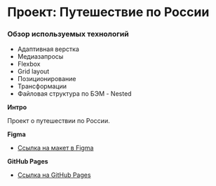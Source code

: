 # Проект: Путешествие по России

### Обзор используемых технологий
* Адаптивная верстка
* Медиазапросы
* Flexbox
* Grid layout
* Позиционирование
* Трансформации
* Файловая структура по БЭМ - Nested

**Интро**

Проект о путешествии по России.

**Figma**

* [Ссылка на макет в Figma](https://www.figma.com/file/5S2WSbEFL6awjVWJ0NWL8Q/Sprint-3_-Russia-_-desktop-mobile?node-id=28503%3A0)

**GitHub Pages**

* [Ссылка на GitHub Pages](https://olesya6292.github.io/russian-travel/index.html)
